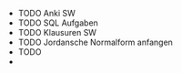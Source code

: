 - TODO Anki SW
- TODO SQL Aufgaben
- TODO Klausuren SW
- TODO Jordansche Normalform anfangen
- TODO
-